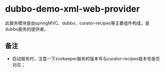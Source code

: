 # dubbo-demo-xml-web-provider
此服务模块是由springMVC、dubbo、curator-recipes等主要组件构成，是dubbo服务的提供者。 
## 备注
* 启动服务时，注意一下zookeeper服务的版本号与curator-recipes版本号是否对应；